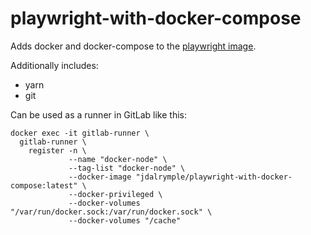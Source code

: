 # playwright-with-docker-compose
Adds docker and docker-compose to the [playwright image](https://hub.docker.com/r/alpinelinux/docker-compose).

Additionally includes:
- yarn
- git

Can be used as a runner in GitLab like this:

```
docker exec -it gitlab-runner \
  gitlab-runner \
    register -n \
             --name "docker-node" \
             --tag-list "docker-node" \
             --docker-image "jdalrymple/playwright-with-docker-compose:latest" \
             --docker-privileged \
             --docker-volumes "/var/run/docker.sock:/var/run/docker.sock" \
             --docker-volumes "/cache"
```

